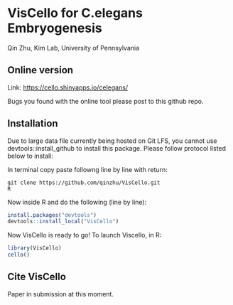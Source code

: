 VisCello for C.elegans Embryogenesis
================
Qin Zhu, Kim Lab, University of Pennsylvania

Online version
------------------------

Link: https://cello.shinyapps.io/celegans/

Bugs you found with the online tool please post to this github repo.

Installation
--------------------------------------

Due to large data file currently being hosted on Git LFS, you cannot use devtools::install_github to install this package. 
Please follow protocol listed below to install:

In terminal copy paste followng line by line with return:

```
git clone https://github.com/qinzhu/VisCello.git
R
```

Now inside R and do the following (line by line):

``` r
install.packages("devtools") 
devtools::install_local("VisCello")
```

Now VisCello is ready to go! To launch Viscello, in R:

``` r
library(VisCello)
cello()
```

Cite VisCello
-------------------------

Paper in submission at this moment.


